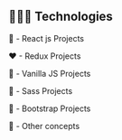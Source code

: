 ## 👨🏻‍💻 Technologies

💙 - React js Projects

❤ - Redux Projects

💛 - Vanilla JS Projects

🧡 - Sass Projects

💜 - Bootstrap Projects

💚 - Other concepts
